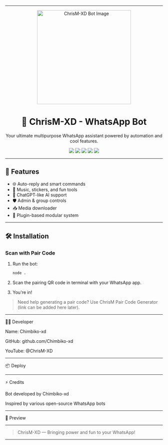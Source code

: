 

---

<p align="center">
  <img src="https://i.imgur.com/G2XG.jpg" alt="ChrisM-XD Bot Image" width="300"/>
</p>

<h1 align="center">🤖 ChrisM-XD - WhatsApp Bot</h1>

<p align="center">
  Your ultimate multipurpose WhatsApp assistant powered by automation and cool features.
</p>

<p align="center">
  <a href="https://github.com/Chimbiko-xd/ChrisM-Xd"><img src="https://img.shields.io/github/forks/Chimbiko-xd/ChrisM-Xd?style=for-the-badge"></a>
  <a href="https://github.com/Chimbiko-xd/ChrisM-Xd"><img src="https://img.shields.io/github/followers/Chimbiko-xd?style=for-the-badge"></a>
  <img src="https://img.shields.io/github/last-commit/Chimbiko-xd/ChrisM-Xd?style=for-the-badge&color=purple"/>
  <img src="https://img.shields.io/github/repo-size/Chimbiko-xd/ChrisM-Xd?style=for-the-badge"/>
  <img src="https://img.shields.io/badge/version-v3.0.0-orange?style=for-the-badge"/>
</p>

---

## 🚀 Features

- 🌐 Auto-reply and smart commands
- 🎵 Music, stickers, and fun tools
- 🧠 ChatGPT-like AI support
- 🛡️ Admin & group controls
- 📥 Media downloader
- 🧩 Plugin-based modular system

---

## 🛠️ Installation

### Scan with Pair Code

1. Run the bot:
   ```bash
   node .

2. Scan the pairing QR code in terminal with your WhatsApp app.


3. You're in!



> Need help generating a pair code? Use ChrisM Pair Code Generator (link can be added here later).




---

🧑‍💻 Developer

Name: Chimbiko-xd

GitHub: github.com/Chimbiko-xd

YouTube: @ChrisM-XD



---

📦 Deploy


---

⚡ Credits

Bot developed by Chimbiko-xd

Inspired by various open-source WhatsApp bots



---

📸 Preview




---

> ChrisM-XD — Bringing power and fun to your WhatsApp!



---


